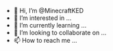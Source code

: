 - 👋 Hi, I’m @MinecraftKED
- 👀 I’m interested in ...
- 🌱 I’m currently learning ...
- 💞️ I’m looking to collaborate on ...
- 📫 How to reach me ...

<!---
MinecraftKED/MinecraftKED is a ✨ special ✨ repository because its `README.md` (this file) appears on your GitHub profile.
You can click the Preview link to take a look at your changes.
--->
